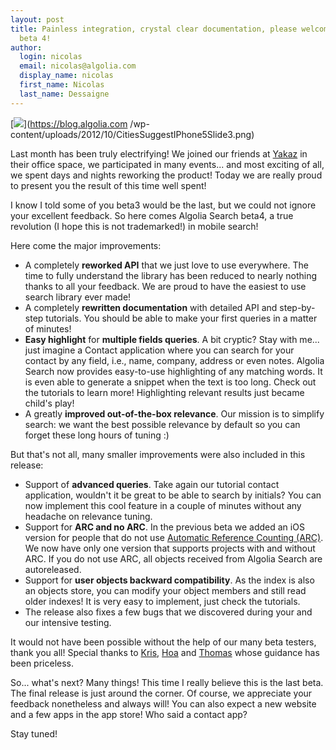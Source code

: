 ```yaml
---
layout: post
title: Painless integration, crystal clear documentation, please welcome Algolia Search
  beta 4!
author:
  login: nicolas
  email: nicolas@algolia.com
  display_name: nicolas
  first_name: Nicolas
  last_name: Dessaigne
---
```


[![][1]](https://blog.algolia.com
/wp-content/uploads/2012/10/CitiesSuggestIPhone5Slide3.png)

Last month has been truly electrifying! We joined our friends at
[Yakaz][2] in their office space, we participated in many
events... and most exciting of all, we spent days and nights reworking the
product! Today we are really proud to present you the result of this time well
spent!

I know I told some of you beta3 would be the last, but we could not ignore
your excellent feedback. So here comes Algolia Search beta4, a true revolution
(I hope this is not trademarked!) in mobile search!

Here come the major improvements:

  * A completely **reworked API** that we just love to use everywhere. The time to fully understand the library has been reduced to nearly nothing thanks to all your feedback. We are proud to have the easiest to use search library ever made!
  * A completely **rewritten documentation** with detailed API and step-by-step tutorials. You should be able to make your first queries in a matter of minutes!
  * **Easy highlight** for **multiple fields queries**. A bit cryptic? Stay with me... just imagine a Contact application where you can search for your contact by any field, i.e., name, company, address or even notes. Algolia Search now provides easy-to-use highlighting of any matching words. It is even able to generate a snippet when the text is too long. Check out the tutorials to learn more! Highlighting relevant results just became child's play!
  * A greatly **improved out-of-the-box relevance**. Our mission is to simplify search: we want the best possible relevance by default so you can forget these long hours of tuning :)

But that's not all, many smaller improvements were also included in this
release:

  * Support of **advanced queries**. Take again our tutorial contact application, wouldn't it be great to be able to search by initials? You can now implement this cool feature in a couple of minutes without any headache on relevance tuning.
  * Support for **ARC and no ARC**. In the previous beta we added an iOS version for people that do not use [Automatic Reference Counting (ARC)][3]. We now have only one version that supports projects with and without ARC. If you do not use ARC, all objects received from Algolia Search are autoreleased.
  * Support for **user objects backward compatibility**. As the index is also an objects store, you can modify your object members and still read older indexes! It is very easy to implement, just check the tutorials.
  * The release also fixes a few bugs that we discovered during your and our intensive testing.

It would not have been possible without the help of our many beta testers,
thank you all! Special thanks to [Kris][4],
[Hoa][5] and
[Thomas][6] whose guidance has been priceless.

So... what's next? Many things! This time I really believe this is the last
beta. The final release is just around the corner. Of course, we appreciate
your feedback nonetheless and always will! You can also expect a new website
and a few apps in the app store! Who said a contact app?

Stay tuned!


[1]: /algoliasearch-jekyll-hyde/assets/CitiesSuggestIPhone5Slide3-300x194.png
[2]: http://www.yakaz.com/
[3]: http://developer.apple.com/library/mac/#releasenotes/ObjectiveC/RN-TransitioningToARC/Introduction/Introduction.html
[4]: https://twitter.com/krmarkel
[5]: https://twitter.com/dinh_viet_hoa
[6]: https://twitter.com/sarfata
